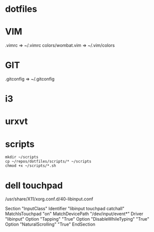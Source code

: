 # dotfiles

# VIM
.vimrc => ~/.vimrc
colors/wombat.vim => ~/.vim/colors

# GIT
.gitconfig => ~/.gitconfig

# i3

# urxvt

# scripts
```
mkdir ~/scripts
cp ~/repos/dotfiles/scripts/* ~/scripts
chmod +x ~/scripts/*.sh
```

# dell touchpad

/usr/share/X11/xorg.conf.d/40-libinput.conf

Section "InputClass"
        Identifier "libinput touchpad catchall"
        MatchIsTouchpad "on"
        MatchDevicePath "/dev/input/event*"
        Driver "libinput"
        Option "Tapping" "True"
        Option "DisableWhileTyping" "True"
        Option "NaturalScrolling" "True"
EndSection

